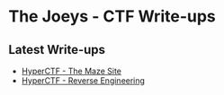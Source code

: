 # The Joeys - CTF Write-ups

## Latest Write-ups

- [HyperCTF - The Maze Site](./HyperCTF/The%20Maze%20Site)
- [HyperCTF - Reverse Engineering](./HyperCTF/Reverse%20Engineering)
